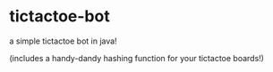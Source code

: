 # tictactoe-bot
a simple tictactoe bot in java!

(includes a handy-dandy hashing function for your tictactoe boards!)